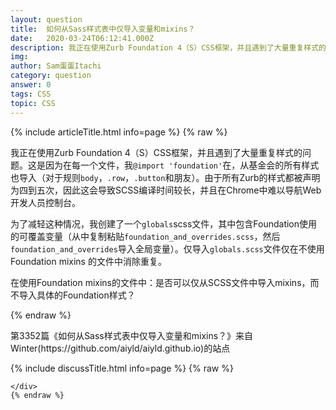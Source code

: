```yaml
---
layout: question
title:  如何从Sass样式表中仅导入变量和mixins？
date:   2020-03-24T06:12:41.000Z
description: 我正在使用Zurb Foundation 4（S）CSS框架，并且遇到了大量重复样式的问题。这是因为在每一个文件，我\`import 'foundation...
img: 
author: Sam蛋蛋Itachi
category: question
answer: 0
tags: CSS
topic: CSS
---
```

<div class="article-root">
  <div class="article">
    {% include articleTitle.html info=page %}
    {% raw %}
    <div class="article-content"><p><font style="vertical-align: inherit;"><font style="vertical-align: inherit;">我正在使用Zurb Foundation 4（S）CSS框架，并且遇到了大量重复样式的问题。</font><font style="vertical-align: inherit;">这是因为在每一个文件，我</font></font><code>@import 'foundation'</code><font style="vertical-align: inherit;"><font style="vertical-align: inherit;">在，从基金会的所有样式也导入（对于规则</font></font><code>body</code><font style="vertical-align: inherit;"><font style="vertical-align: inherit;">，</font></font><code>.row</code><font style="vertical-align: inherit;"><font style="vertical-align: inherit;">，</font></font><code>.button</code><font style="vertical-align: inherit;"><font style="vertical-align: inherit;">和朋友）。</font><font style="vertical-align: inherit;">由于所有Zurb的样式都被声明为四到五次，因此这会导致SCSS编译时间较长，并且在Chrome中难以导航Web开发人员控制台。</font></font></p>

<p><font style="vertical-align: inherit;"><font style="vertical-align: inherit;">为了减轻这种情况，我创建了一个</font></font><code>globals</code><font style="vertical-align: inherit;"><font style="vertical-align: inherit;">scss文件，其中包含Foundation使用的可覆盖变量（从中复制粘贴</font></font><code>foundation_and_overrides.scss</code><font style="vertical-align: inherit;"><font style="vertical-align: inherit;">，然后</font></font><code>foundation_and_overrides</code><font style="vertical-align: inherit;"><font style="vertical-align: inherit;">导入全局变量）。</font><font style="vertical-align: inherit;">仅导入</font></font><code>globals.scss</code><font style="vertical-align: inherit;"><font style="vertical-align: inherit;">文件仅在不使用Foundation mixins </font><font style="vertical-align: inherit;">的</font><font style="vertical-align: inherit;">文件中消除重复。</font></font></p>

<p><font style="vertical-align: inherit;"><font style="vertical-align: inherit;">在使用Foundation mixins的文件中：是否可以仅从SCSS文件中导入mixins，而不导入具体的Foundation样式？ </font></font></p></div>
    {% endraw %}
  </div>
  <p class="winter_mark">第3352篇《如何从Sass样式表中仅导入变量和mixins？》来自Winter(https://github.com/aiyld/aiyld.github.io)的站点</p>
  <div class="discuss-wrapper">
    {% include discussTitle.html info=page %}
    {% raw %}
    <div class="discuss-list">
    
    </div>
    {% endraw %}
  </div>
<div>
